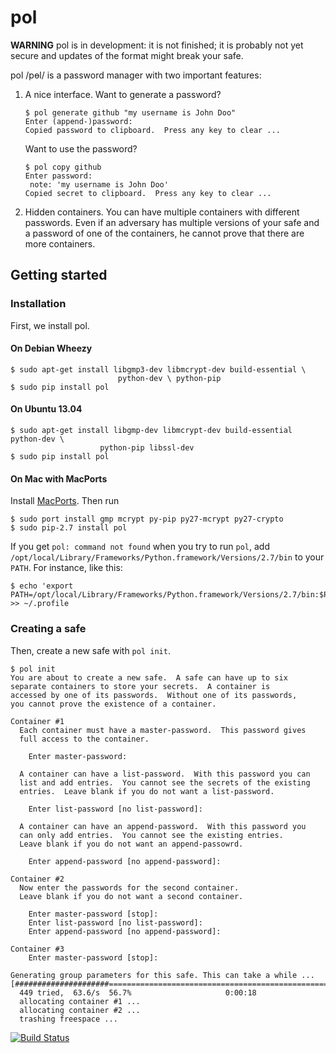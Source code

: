 pol
===

**WARNING** pol is in development: it is not finished; it is probably not
yet secure and updates of the format might break your safe.

pol /pɵl/ is a password manager with two important features:

   1. A nice interface.  Want to generate a password?
      
      ```
      $ pol generate github "my username is John Doo"
      Enter (append-)password: 
      Copied password to clipboard.  Press any key to clear ...
      ```
      
      Want to use the password?
      
      ```
      $ pol copy github
      Enter password: 
       note: 'my username is John Doo'
      Copied secret to clipboard.  Press any key to clear ...
      ```
      
   2. Hidden containers.  You can have multiple containers with different
      passwords.  Even if an adversary has multiple versions of your safe
      and a password of one of the containers, he cannot prove that there
      are more containers.

Getting started
------------

### Installation
First, we install pol.

#### On Debian Wheezy

    $ sudo apt-get install libgmp3-dev libmcrypt-dev build-essential \
                            python-dev \ python-pip
    $ sudo pip install pol

#### On Ubuntu 13.04

    $ sudo apt-get install libgmp-dev libmcrypt-dev build-essential python-dev \
                        python-pip libssl-dev
    $ sudo pip install pol

#### On Mac with MacPorts

Install [MacPorts](http://www.macports.org).  Then run

    $ sudo port install gmp mcrypt py-pip py27-mcrypt py27-crypto
    $ sudo pip-2.7 install pol

If you get `pol: command not found` when you try to run `pol`,
add `/opt/local/Library/Frameworks/Python.framework/Versions/2.7/bin`
to your `PATH`.  For instance, like this:

    $ echo 'export PATH=/opt/local/Library/Frameworks/Python.framework/Versions/2.7/bin:$PATH' >> ~/.profile

### Creating a safe
Then, create a new safe with `pol init`.

    $ pol init
    You are about to create a new safe.  A safe can have up to six
    separate containers to store your secrets.  A container is
    accessed by one of its passwords.  Without one of its passwords,
    you cannot prove the existence of a container.
    
    Container #1
      Each container must have a master-password.  This password gives
      full access to the container.
    
        Enter master-password: 
    
      A container can have a list-password.  With this password you can
      list and add entries.  You cannot see the secrets of the existing
      entries.  Leave blank if you do not want a list-password.
    
        Enter list-password [no list-password]: 
    
      A container can have an append-password.  With this password you
      can only add entries.  You cannot see the existing entries.
      Leave blank if you do not want an append-passowrd.
    
        Enter append-password [no append-password]: 
    
    Container #2
      Now enter the passwords for the second container.
      Leave blank if you do not want a second container.
    
        Enter master-password [stop]: 
        Enter list-password [no list-password]: 
        Enter append-password [no append-password]: 
    
    Container #3
        Enter master-password [stop]: 
    
    Generating group parameters for this safe. This can take a while ...
    [#####################=========================================================]
      449 tried,  63.6/s  56.7%                     0:00:18
      allocating container #1 ...
      allocating container #2 ...
      trashing freespace ...

[![Build Status](https://travis-ci.org/bwesterb/pol.png)](
   https://travis-ci.org/bwesterb/pol)
      
<!-- vim: set shiftwidth=4:tabstop=4:expandtab: -->
